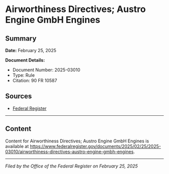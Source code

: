 # Airworthiness Directives; Austro Engine GmbH Engines

## Summary

**Date:** February 25, 2025

**Document Details:**
- Document Number: 2025-03010
- Type: Rule
- Citation: 90 FR 10587

## Sources
- [Federal Register](https://www.federalregister.gov/documents/2025/02/25/2025-03010/airworthiness-directives-austro-engine-gmbh-engines)

---

## Content

Content for Airworthiness Directives; Austro Engine GmbH Engines is available at https://www.federalregister.gov/documents/2025/02/25/2025-03010/airworthiness-directives-austro-engine-gmbh-engines.

---

*Filed by the Office of the Federal Register on February 25, 2025*
